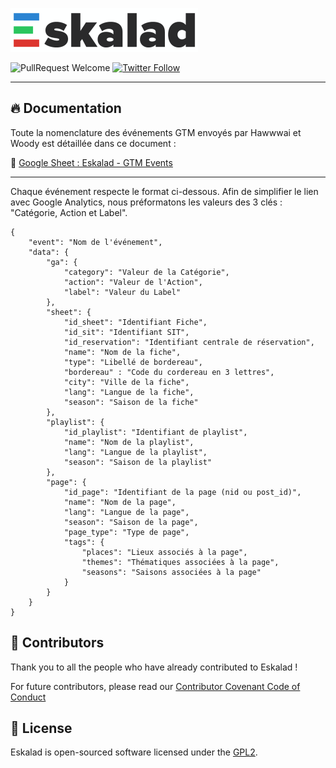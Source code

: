 ![Eskalad](logo.png)

![PullRequest Welcome](https://img.shields.io/badge/PR-welcome-brightgreen.svg?style=flat-square)
[![Twitter Follow](https://img.shields.io/twitter/follow/raccourciagency.svg?label=Twitter&style=social)](https://twitter.com/raccourciagency)

---

## :fire: Documentation

Toute la nomenclature des événements GTM envoyés par Hawwwai et Woody est détaillée dans ce document :

:ledger: [Google Sheet : Eskalad - GTM Events](https://docs.google.com/spreadsheets/d/1-MoWKIZ33HDxQhO8VjEm4PydfChZRBImAtM37vJOFt4/edit?usp=sharing)

---

Chaque événement respecte le format ci-dessous. Afin de simplifier le lien avec Google Analytics, nous préformatons les valeurs des 3 clés : "Catégorie, Action et Label".

```
{
    "event": "Nom de l'événement",
    "data": {
        "ga": {
            "category": "Valeur de la Catégorie",
            "action": "Valeur de l'Action",
            "label": "Valeur du Label"
        },
        "sheet": {
            "id_sheet": "Identifiant Fiche",
            "id_sit": "Identifiant SIT",
            "id_reservation": "Identifiant centrale de réservation",
            "name": "Nom de la fiche",
            "type": "Libellé de bordereau",
            "bordereau" : "Code du cordereau en 3 lettres",
            "city": "Ville de la fiche",
            "lang": "Langue de la fiche",
            "season": "Saison de la fiche"
        },
        "playlist": {
            "id_playlist": "Identifiant de playlist",
            "name": "Nom de la playlist",
            "lang": "Langue de la playlist",
            "season": "Saison de la playlist"
        },
        "page": {
            "id_page": "Identifiant de la page (nid ou post_id)",
            "name": "Nom de la page",
            "lang": "Langue de la page",
            "season": "Saison de la page",
            "page_type": "Type de page",
            "tags": {
                "places": "Lieux associés à la page",
                "themes": "Thématiques associées à la page",
                "seasons": "Saisons associées à la page"
            }
        }
    }
}
```

## :metal: Contributors

Thank you to all the people who have already contributed to Eskalad !

For future contributors, please read our [Contributor Covenant Code of Conduct](CODE_OF_CONDUCT.md)

## :bookmark: License

Eskalad is open-sourced software licensed under the [GPL2](LICENSE).
